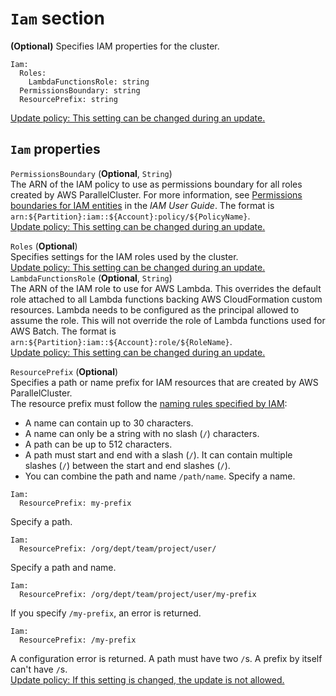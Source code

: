 # `Iam` section<a name="Iam-v3"></a>

**\(Optional\)** Specifies IAM properties for the cluster\.

```
Iam:
  Roles:
    LambdaFunctionsRole: string
  PermissionsBoundary: string
  ResourcePrefix: string
```

[Update policy: This setting can be changed during an update.](using-pcluster-update-cluster-v3.md#update-policy-setting-supported-v3)

## `Iam` properties<a name="Iam-v3.properties"></a>

`PermissionsBoundary` \(**Optional**, `String`\)  
The ARN of the IAM policy to use as permissions boundary for all roles created by AWS ParallelCluster\. For more information, see [Permissions boundaries for IAM entities](https://docs.aws.amazon.com/IAM/latest/UserGuide/access_policies_boundaries.html) in the *IAM User Guide*\. The format is `arn:${Partition}:iam::${Account}:policy/${PolicyName}`\.  
[Update policy: This setting can be changed during an update.](using-pcluster-update-cluster-v3.md#update-policy-setting-supported-v3)

`Roles` \(**Optional**\)  
Specifies settings for the IAM roles used by the cluster\.  
[Update policy: This setting can be changed during an update.](using-pcluster-update-cluster-v3.md#update-policy-setting-supported-v3)    
`LambdaFunctionsRole` \(**Optional**, `String`\)  
The ARN of the IAM role to use for AWS Lambda\. This overrides the default role attached to all Lambda functions backing AWS CloudFormation custom resources\. Lambda needs to be configured as the principal allowed to assume the role\. This will not override the role of Lambda functions used for AWS Batch\. The format is `arn:${Partition}:iam::${Account}:role/${RoleName}`\.  
[Update policy: This setting can be changed during an update.](using-pcluster-update-cluster-v3.md#update-policy-setting-supported-v3)

`ResourcePrefix` \(**Optional**\)  
Specifies a path or name prefix for IAM resources that are created by AWS ParallelCluster\.  
The resource prefix must follow the [naming rules specified by IAM](https://docs.aws.amazon.com/IAM/latest/UserGuide/reference_identifiers.html):  
+ A name can contain up to 30 characters\.
+ A name can only be a string with no slash \(`/`\) characters\.
+ A path can be up to 512 characters\.
+ A path must start and end with a slash \(`/`\)\. It can contain multiple slashes \(`/`\) between the start and end slashes \(`/`\)\.
+ You can combine the path and name `/path/name`\.
Specify a name\.  

```
Iam:
  ResourcePrefix: my-prefix
```
Specify a path\.  

```
Iam:
  ResourcePrefix: /org/dept/team/project/user/
```
Specify a path and name\.  

```
Iam:
  ResourcePrefix: /org/dept/team/project/user/my-prefix
```
If you specify `/my-prefix`, an error is returned\.  

```
Iam:
  ResourcePrefix: /my-prefix
```
A configuration error is returned\. A path must have two `/`s\. A prefix by itself can't have `/`s\.  
[Update policy: If this setting is changed, the update is not allowed.](using-pcluster-update-cluster-v3.md#update-policy-fail-v3)